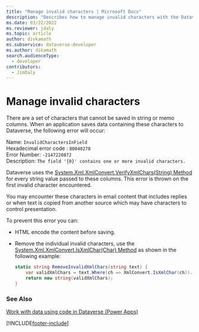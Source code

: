 ```yaml
---
title: "Manage invalid characters | Microsoft Docs"
description: "Describes how to manage invalid characters with the Dataverse API. Only allowed characters can be used or an error is thrown."
ms.date: 03/22/2022
ms.reviewer: jdaly
ms.topic: article
author: divkamath
ms.subservice: dataverse-developer
ms.author: dikamath
search.audienceType: 
  - developer
contributors:
  - JimDaly
---
```


# Manage invalid characters

There are a set of characters that cannot be saved in string or memo columns. When an application saves data containing these characters to Dataverse, the following error will occur:

Name: `InvalidCharactersInField`<br />
Hexadecimal error code : `80040278`<br />
Error Number: `-2147220872`<br />
Description: `The field '{0}' contains one or more invalid characters.`<br />

Dataverse uses the [System.Xml.XmlConvert.VerifyXmlChars(String) Method](/dotnet/api/system.xml.xmlconvert.verifyxmlchars) for every string value passed to these columns. This error is thrown on the first invalid character encountered.

You may encounter these characters in email content that includes replies or when text is copied from another source which may have characters to control presentation.

To prevent this error you can:

- HTML encode the content before saving.

- Remove the individual invalid characters, use the [System.Xml.XmlConvert.IsXmlChar(Char) Method](/dotnet/api/system.xml.xmlconvert.isxmlchar) as shown in the following example:

  ```csharp
  static string RemoveInvalidXmlChars(string text) {
      var validXmlChars = text.Where(ch => XmlConvert.IsXmlChar(ch)).ToArray();
      return new string(validXmlChars);
  }
  ```


### See Also

[Work with data using code in Dataverse (Power Apps)](../../work-with-data.md)<br />

[!INCLUDE[footer-include](../../../../includes/footer-banner.md)]

